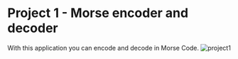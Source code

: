 # Project 1 - Morse encoder and decoder
With this application you can encode and decode in Morse Code.
![project1](https://user-images.githubusercontent.com/105735620/206891542-453a43ab-fc2a-40fe-ad4e-127c6f8fb6b7.PNG)
